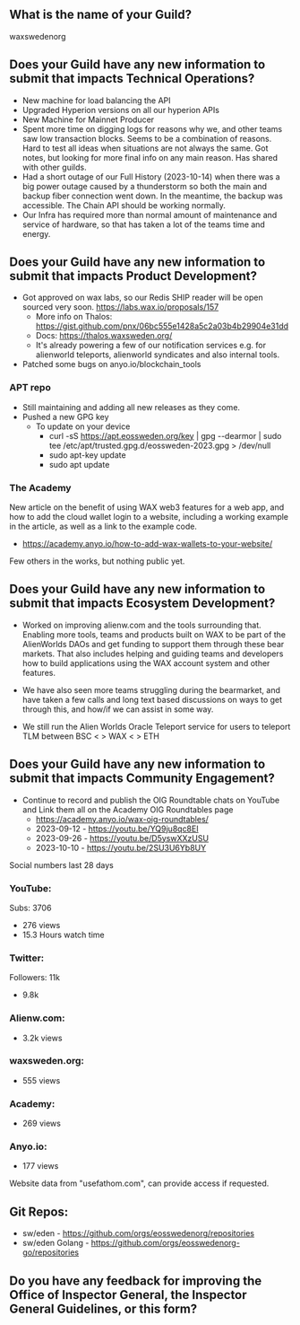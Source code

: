## What is the name of your Guild?

waxswedenorg

## Does your Guild have any new information to submit that impacts Technical Operations?
- New machine for load balancing the API
- Upgraded Hyperion versions on all our hyperion APIs
- New Machine for Mainnet Producer
- Spent more time on digging logs for reasons why we, and other teams saw low transaction blocks. Seems to be a combination of reasons. Hard to test all ideas when situations are not always the same. Got notes, but looking for more final info on any main reason. Has shared with other guilds. 
- Had a short outage of our Full History (2023-10-14) when there was a big power outage caused by a thunderstorm so both the main and backup fiber connection went down. In the meantime, the backup was accessible. The Chain API should be working normally.
- Our Infra has required more than normal amount of maintenance and service of hardware, so that has taken a lot of the teams time and energy.


## Does your Guild have any new information to submit that impacts Product Development?
- Got approved on wax labs, so our Redis SHIP reader will be open sourced very soon. https://labs.wax.io/proposals/157
	- More info on Thalos: https://gist.github.com/pnx/06bc555e1428a5c2a03b4b29904e31dd
	- Docs: https://thalos.waxsweden.org/
	- It's already powering a few of our notification services e.g. for alienworld teleports, alienworld syndicates and also internal tools. 
- Patched some bugs on anyo.io/blockchain_tools

### APT repo
- Still maintaining and adding all new releases as they come.
- Pushed a new GPG key
	- To update on your device
		- curl -sS https://apt.eossweden.org/key | gpg --dearmor | sudo tee /etc/apt/trusted.gpg.d/eossweden-2023.gpg > /dev/null
		- sudo apt-key update
		- sudo apt update

### The Academy
New article on the benefit of using WAX web3 features for a web app, and how to add the cloud wallet login to a website, including a working example in the article, as well as a link to the example code.
- https://academy.anyo.io/how-to-add-wax-wallets-to-your-website/

Few others in the works, but nothing public yet.
## Does your Guild have any new information to submit that impacts Ecosystem Development?
- Worked on improving alienw.com and the tools surrounding that. Enabling more tools, teams and products built on WAX to be part of the AlienWorlds DAOs and get funding to support them through these bear markets. That also includes helping and guiding teams and developers how to build applications using the WAX account system and other features. 

- We have also seen more teams struggling during the bearmarket, and have taken a few calls and long text based discussions on ways to get through this, and how/if we can assist in some way. 

- We still run the Alien Worlds Oracle Teleport service for users to teleport TLM between BSC < > WAX < > ETH
## Does your Guild have any new information to submit that impacts Community Engagement?
- Continue to record and publish the OIG Roundtable chats on YouTube and Link them all on the Academy OIG Roundtables page
	- https://academy.anyo.io/wax-oig-roundtables/
	- 2023-09-12 - https://youtu.be/YQ9ju8qc8EI
	- 2023-09-26 - https://youtu.be/D5yswXXzUSU
	- 2023-10-10 - https://youtu.be/2SU3U6Yb8UY

Social numbers last 28 days
### YouTube:
Subs: 3706
- 276 views
- 15.3 Hours watch time
### Twitter:
Followers: 11k
- 9.8k
### Alienw.com:
- 3.2k views 
### waxsweden.org:
- 555 views 
### Academy:
- 269 views
### Anyo.io:
- 177 views

Website data from "usefathom.com", can provide access if requested.

## Git Repos:
- sw/eden - https://github.com/orgs/eosswedenorg/repositories
- sw/eden Golang - https://github.com/orgs/eosswedenorg-go/repositories

## Do you have any feedback for improving the Office of Inspector General, the Inspector General Guidelines, or this form?

